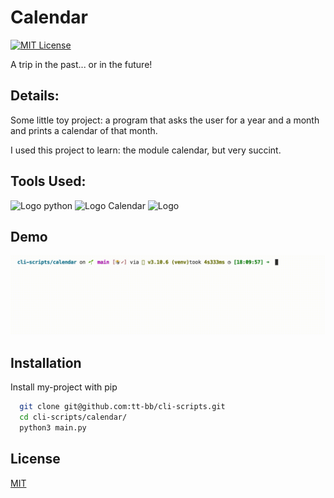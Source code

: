 # Calendar

[![MIT License](https://img.shields.io/badge/License-MIT-success.svg)](https://choosealicense.com/licenses/mit/)

A trip in the past... or in the future!

## Details:

Some little toy project: a program that asks the user for a year and a month and prints a calendar of that month. 

I used this project to learn: the module calendar, but very succint.


## Tools Used:

![Logo python](https://img.shields.io/badge/Python-v3.10.6-success?style=flat&logo=python&logoColor=white)
![Logo Calendar](https://img.shields.io/badge/Module%20Calendar-v3.10.6-success?style=flat&logo=google-calendar&logoColor=white)
![Logo](https://img.shields.io/badge/VisualStudioCode-v1.71.2-success?style=flat&logo=visual-studio-code&logoColor=white)

## Demo

![Demo Calendar](calendar.gif)

## Installation

Install my-project with pip

```bash
  git clone git@github.com:tt-bb/cli-scripts.git
  cd cli-scripts/calendar/
  python3 main.py
```
    
## License

[MIT](https://choosealicense.com/licenses/mit/)
